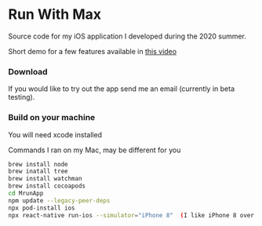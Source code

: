 # Run With Max

Source code for my iOS application I developed during the 2020 summer.

Short demo for a few features available in [this video](https://youtu.be/cTHCtGCxlsk)

### Download
If you would like to try out the app send me an email (currently in beta testing).

### Build on your machine
You will need xcode installed

Commands I ran on my Mac, may be different for you
``` bash
brew install node
brew inatall tree
brew install watchman
brew install cocoapods
cd MrunApp
npm update --legacy-peer-deps
npx pod-install ios
npx react-native run-ios --simulator="iPhone 8"  (I like iPhone 8 over the default)
```
